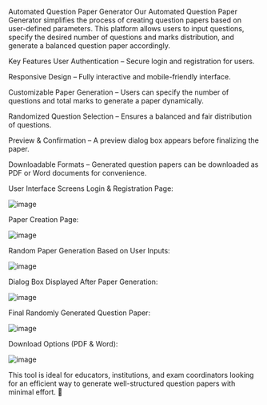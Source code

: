 Automated Question Paper Generator
Our Automated Question Paper Generator simplifies the process of creating question papers based on user-defined parameters. This platform allows users to input questions, specify the desired number of questions and marks distribution, and generate a balanced question paper accordingly.

Key Features
 User Authentication – Secure login and registration for users.
 
 Responsive Design – Fully interactive and mobile-friendly interface.
 
 Customizable Paper Generation – Users can specify the number of questions and total marks to generate a paper dynamically.
 
 Randomized Question Selection – Ensures a balanced and fair distribution of questions.
 
 Preview & Confirmation – A preview dialog box appears before finalizing the paper.
 
 Downloadable Formats – Generated question papers can be downloaded as PDF or Word documents for convenience.

User Interface Screens
Login & Registration Page:

![image](https://github.com/user-attachments/assets/6937e20d-51b0-4f67-8b1a-2656f01b0886)

Paper Creation Page:

![image](https://github.com/user-attachments/assets/9d5bbead-dca3-48b1-b07b-e3a2b530c009)


Random Paper Generation Based on User Inputs:

![image](https://github.com/user-attachments/assets/565b68bb-48f3-4367-8f0d-1c28105d5d5e)

Dialog Box Displayed After Paper Generation:

![image](https://github.com/user-attachments/assets/248ce108-48fc-41ed-a3d9-c04c61ad0a44)

Final Randomly Generated Question Paper:

![image](https://github.com/user-attachments/assets/72c65108-0ded-4530-9213-ef963a028bfb)

Download Options (PDF & Word):

![image](https://github.com/user-attachments/assets/90d9928f-2b87-45dd-94ac-dbab9ddf643c)

This tool is ideal for educators, institutions, and exam coordinators looking for an efficient way to generate well-structured question papers with minimal effort. 🚀
